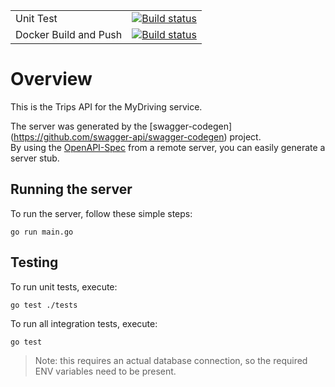 | | |
|---|---|
|Unit Test|[![Build status](https://dev.azure.com/lisheard/OH-devops/_apis/build/status/gitrepo/classic/OH-devops-CI-Trips-UnitTest)](https://dev.azure.com/lisheard/OH-devops/_build/latest?definitionId=13)|
|Docker Build and Push|[![Build status](https://dev.azure.com/lisheard/OH-devops/_apis/build/status/gitrepo/classic/OH-devops-CI-Trips-Build)](https://dev.azure.com/lisheard/OH-devops/_build/latest?definitionId=12)|

# Overview

This is the Trips API for the MyDriving service.

The server was generated by the [swagger-codegen]
(https://github.com/swagger-api/swagger-codegen) project.  
By using the [OpenAPI-Spec](https://github.com/OAI/OpenAPI-Specification) from a remote server, you can easily generate a server stub.

## Running the server

To run the server, follow these simple steps:

```shell
go run main.go
```

## Testing

To run unit tests, execute:

```shell
go test ./tests
```

To run all integration tests, execute:

```shell
go test
```

> Note: this requires an actual database connection, so the required ENV variables need to be present.